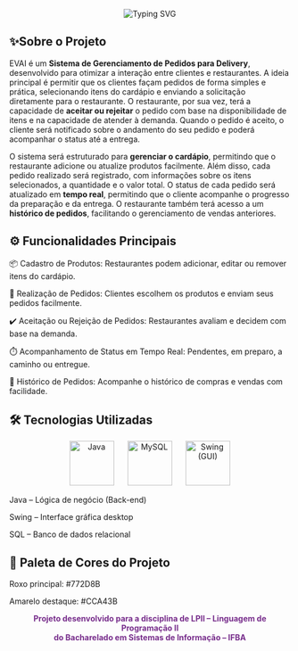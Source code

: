 <p align="center">
  <img src="https://readme-typing-svg.demolab.com?font=Poppins&weight=600&size=50&pause=1000&color=772D8B&center=true&vCenter=true&width=1440&height=300&lines=BEM+VINDOS+AO+EVAI!;Sistema+de+Gerenciamento+de+Pedidos+para+Delivery" alt="Typing SVG">
</p>


<h2>✨Sobre o Projeto</h2>

EVAI é um **Sistema de Gerenciamento de Pedidos para Delivery**, desenvolvido para otimizar a interação entre clientes e restaurantes. A ideia principal é permitir que os clientes façam pedidos de forma simples e prática, selecionando itens do cardápio e enviando a solicitação diretamente para o restaurante.
O restaurante, por sua vez, terá a capacidade de **aceitar ou rejeitar** o pedido com base na disponibilidade de itens e na capacidade de atender à demanda. Quando o pedido é aceito, o cliente será notificado sobre o andamento do seu pedido e poderá acompanhar o status até a entrega.

O sistema será estruturado para **gerenciar o cardápio**, permitindo que o restaurante adicione ou atualize produtos facilmente. Além disso, cada pedido realizado será registrado, com informações sobre os itens selecionados, a quantidade e o valor total. O status de cada pedido será atualizado em **tempo real**, permitindo que o cliente acompanhe o progresso da preparação e da entrega. O restaurante também terá acesso a um **histórico de pedidos**, facilitando o gerenciamento de vendas anteriores.

<h2>⚙️ Funcionalidades Principais</h2>
📦 Cadastro de Produtos: Restaurantes podem adicionar, editar ou remover itens do cardápio.

🛒 Realização de Pedidos: Clientes escolhem os produtos e enviam seus pedidos facilmente.

✔️ Aceitação ou Rejeição de Pedidos: Restaurantes avaliam e decidem com base na demanda.

⏱️ Acompanhamento de Status em Tempo Real: Pendentes, em preparo, a caminho ou entregue.

📜 Histórico de Pedidos: Acompanhe o histórico de compras e vendas com facilidade.


<h2>🛠️ Tecnologias Utilizadas</h2>

<p align="center">
  <img src="https://img.icons8.com/color/96/java-coffee-cup-logo.png" width="80" title="Java"/>
  &nbsp;&nbsp;&nbsp;&nbsp;
  <img src="https://upload.wikimedia.org/wikipedia/labs/8/8e/Mysql_logo.png" width="80" title="MySQL"/>
  &nbsp;&nbsp;&nbsp;&nbsp;
  <img src="https://sarith-w.github.io/Portfolio/images/java-swing.png" width="80" title="Swing (GUI)"/>
</p>

Java – Lógica de negócio (Back-end)

Swing – Interface gráfica desktop

SQL – Banco de dados relacional

<h2>🎨 Paleta de Cores do Projeto</h2>
Roxo principal: #772D8B</p>

Amarelo destaque: #CCA43B</p>

<div height="50" align="center"> <strong style="color:#772D8B;">Projeto desenvolvido para a disciplina de LPII – Linguagem de Programação II<br> do Bacharelado em Sistemas de Informação – IFBA</strong> </div>
